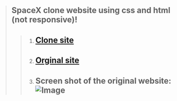 > ## SpaceX clone website using css and html (not responsive)!
> > 1. ## [Clone site](https://myselfanandvp.github.io/Spacex-clone/ "Cloned spacex website link")
> > 2. ## [Orginal site]( https://www.spacex.com/ "Orginal spacex website link" )
> > 3. ## Screen shot of the original website:  ![Image](https://github.com/user-attachments/assets/0baf739e-cd7b-4166-a3e9-b69d61665e82)



